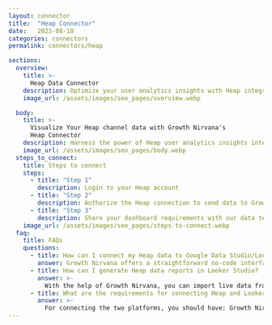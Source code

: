 ```yaml
---
layout: connector
title:  "Heap Connector"
date:   2023-08-10
categories: connectors
permalink: connectors/heap

sections:
  overview:
    title: >-
      Heap Data Connector
    description: Optimize your user analytics insights with Heap integration. Seamlessly merge user interaction data from Heap with Looker Studio's analytical capabilities, unlocking insights that shape user experiences, engagement strategies, and operational excellence.
    image_url: /assets/images/seo_pages/overview.webp

  body:
    title: >-
      Visualize Your Heap channel data with Growth Nirvana's
      Heap Connector
    description: Harness the power of Heap user analytics insights integrated into Looker Studio for strategic user-centric decisions.
    image_url: /assets/images/seo_pages/body.webp
  steps_to_connect:
    title: Steps to connect
    steps:
      - title: "Step 1"
        description: Login to your Heap account
      - title: "Step 2"
        description: Authorize the Heap connection to send data to Growth Nirvana
      - title: "Step 3"
        description: Share your dashboard requirements with our data team. We will build the report for you.
    image_url: /assets/images/seo_pages/steps-to-connect.webp
  faq:
    title: FAQs
    questions:
      - title: How can I connect my Heap data to Google Data Studio/Looker Studio?
        answer: Growth Nirvana offers a straightforward no-code interface to connect to Heap data sources.
      - title: How can I generate Heap data reports in Looker Studio?
        answer: >-
          With the help of Growth Nirvana, you can import live data from Heap into Looker Studio. These data can be viewed in charts, tables, and dashboards to generate branded reports that can be shared instantly.
      - title: What are the requirements for connecting Heap and Looker Studio?
        answer: >-
          For connecting the two platforms, you should have: Growth Nirvana Account and Heap Ads Account
---
```

